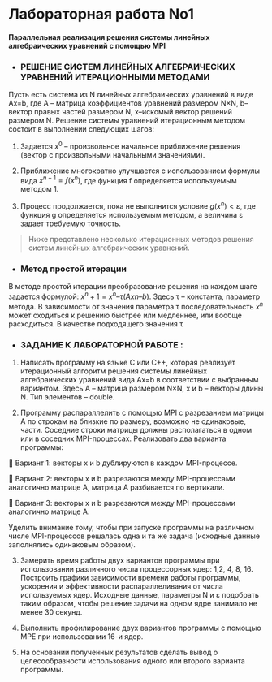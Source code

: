 # Лабораторная работа No1

#### Параллельная реализация решения системы линейных алгебраических уравнений с помощью MPI



* ### РЕШЕНИЕ СИСТЕМ ЛИНЕЙНЫХ АЛГЕБРАИЧЕСКИХ УРАВНЕНИЙ ИТЕРАЦИОННЫМИ МЕТОДАМИ

 Пусть есть система из N линейных алгебраических уравнений в виде Ax=b, где А – матрица коэффициентов уравнений размером N×N, b–вектор правых частей размером N, x–искомый вектор решений размером N. Решение системы уравнений итерационным методом состоит в выполнении следующих шагов:
 
1. Задается $x^0$ – произвольное начальное приближение решения (вектор с произвольными начальными значениями).

2. Приближение многократно улучшается с использованием формулы вида $x^{n+1} = f(x^n)$, где функция f определяется используемым методом 1.

3. Процесс продолжается, пока не выполнится условие $g(x^n) < ε$, где функция g определяется используемым методом, а величина ε задает требуемую точность.


> Ниже представлено несколько итерационных методов решения систем линейных алгебраических уравнений.

 * ### Метод простой итерации
  В методе простой итерации преобразование решения на каждом шаге задается формулой:
$x^n+1 = x^n – τ(Axn – b)$.
Здесь τ – константа, параметр метода. В зависимости от значения параметра τ последовательность ${x^n}$ может сходиться к решению быстрее или медленнее, или вообще расходиться. В качестве подходящего значения τ


* ### ЗАДАНИЕ К ЛАБОРАТОРНОЙ РАБОТЕ :

1. Написать программу на языке C или C++, которая реализует итерационный алгоритм решения системы линейных алгебраических уравнений вида Ax=b в соответствии с выбранным вариантом. Здесь A – матрица размером N×N, x и b – векторы длины N. Тип элементов – double.

2. Программу распараллелить с помощью MPI с разрезанием матрицы A по строкам на близкие по размеру, возможно не одинаковые, части. Соседние строки матрицы должны располагаться в одном или в соседних MPI-процессах. Реализовать два варианта программы:

 Вариант 1: векторы x и b дублируются в каждом MPI-процессе.

 Вариант 2: векторы x и b разрезаются между MPI-процессами
аналогично матрице A, матрица А разбивается по вертикали.

 Вариант 3: векторы x и b разрезаются между MPI-процессами
аналогично матрице A.

Уделить внимание тому, чтобы при запуске программы на различном числе MPI-процессов решалась одна и та же задача (исходные данные заполнялись одинаковым образом).

3. Замерить время работы двух вариантов программы при использовании различного числа процессорных ядер: 1,2, 4, 8, 16. Построить графики зависимости времени работы программы, ускорения и эффективности распараллеливания от числа используемых ядер. Исходные данные, параметры N и ε подобрать таким образом, чтобы решение задачи на одном ядре занимало не менее 30 секунд.

4. Выполнить профилирование двух вариантов программы с помощью MPE при использовании 16-и ядер.

5. На основании полученных результатов сделать вывод о целесообразности использования одного или второго варианта программы.


